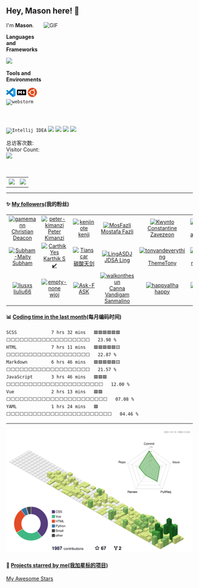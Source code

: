 ## Hey, Mason here! :wave:

<img align="right" alt="GIF" src="https://github.com/abhisheknaiidu/abhisheknaiidu/blob/master/code.gif?raw=true" width="403" height="280" title="Do what you like, and do it best!">

I'm **Mason**.

**Languages and Frameworks**

<img height="60" src="https://skillicons.dev/icons?i=git,vscode,vue,html,css,js,ts,scss,bootstrap,jquery,vite,nodejs,c&perline=10&theme=light" />


**Tools and Environments**


<code><img height="25" src="https://raw.githubusercontent.com/github/explore/80688e429a7d4ef2fca1e82350fe8e3517d3494d/topics/visual-studio-code/visual-studio-code.png" alt="VSCode" title="VSCode"></code>
<code><img height="25" src="https://raw.githubusercontent.com/github/explore/80688e429a7d4ef2fca1e82350fe8e3517d3494d/topics/markdown/markdown.png" alt="Markdown" title="MarkDown"></code>
<code><img height="25" src="https://raw.githubusercontent.com/github/explore/80688e429a7d4ef2fca1e82350fe8e3517d3494d/topics/ubuntu/ubuntu.png" alt="Ubuntu" title="Ubuntu"></code>
<code><img height="25" src="https://resources.jetbrains.com/storage/products/company/brand/logos/WebStorm_icon.png?_gl=1*10616q8*_ga*MTEwMzE4MDQwOS4xNjU0NzQ0NjIw*_ga_9J976DJZ68*MTY1NTA5NzcyOC4yLjEuMTY1NTA5ODE3Ni42MA..&_ga=2.237879491.294686240.1655097729-1103180409.1654744620" alt="webstorm"></code>
<code><img height="25" src="https://resources.jetbrains.com/storage/products/company/brand/logos/IntelliJ_IDEA_icon.svg?_ga=2.4263475.1689069645.1670084902-1103180409.1654744620&_gl=1*15627kg*_ga*MTEwMzE4MDQwOS4xNjU0NzQ0NjIw*_ga_9J976DJZ68*MTY3MDA4NDkwMS45LjEuMTY3MDA4NTAwMC4xNi4wLjA." alt="Intellij IDEA"></code>
<code><img height="25" src="https://resources.jetbrains.com/storage/products/company/brand/logos/jb_beam.svg?_ga=2.264831503.1689069645.1670084902-1103180409.1654744620&_gl=1*1pm73tt*_ga*MTEwMzE4MDQwOS4xNjU0NzQ0NjIw*_ga_9J976DJZ68*MTY3MDA4NDkwMS45LjEuMTY3MDA4NDk4NS4zMS4wLjA." ></code>
<code><img height="30" src="https://1.bp.blogspot.com/-LgTa-xDiknI/X4EflN56boI/AAAAAAAAPuk/24YyKnqiGkwRS9-_9suPKkfsAwO4wHYEgCLcBGAsYHQ/s0/image9.png" ></code>
<code><img height="25" src="https://upload.wikimedia.org/wikipedia/commons/thumb/5/5a/Vmware_workstation_16_icon.svg/180px-Vmware_workstation_16_icon.svg.png" ></code>
<code><img height="25" src="https://github.githubassets.com/images/modules/logos_page/GitHub-Mark.png"></code>

总访客次数:<br>
Visitor Count:<br>
<img src="https://profile-counter.glitch.me/mason369/count.svg"/>
<br></br>
<table style="width:100%;margin-top:30px" style="border:none">
  <tr style="border:none">
    <th style="border:none"><a href="https://github.com/mason369">
    <img  src="https://github-readme-stats-ouuan.vercel.app/api?username=mason369&theme=ligit&show_icons=true">
    </a></th>
    <th style="border:none"><a href="https://github.com/mason369">
    <img  src="https://github-readme-stats.vercel.app/api/top-langs/?username=mason369&layout=compact&langs_count=6&hide=smali" />
    </a></th>
  </tr>
</table>

---

#### :sparkles: [My followers](src/getTopFollowers.py)(我的粉丝)

<!--START_SECTION:top-followers-->
<table>
  <tr>
    <td align="center">
      <a href="https://github.com/gamemann">
        <img src="https://avatars2.githubusercontent.com/u/6509565" width="100px;" alt="gamemann"/>
      </a>
      <br />
      <a href="https://github.com/gamemann">Christian Deacon</a>
    </td>
    <td align="center">
      <a href="https://github.com/peter-kimanzi">
        <img src="https://avatars2.githubusercontent.com/u/71552773" width="100px;" alt="peter-kimanzi"/>
      </a>
      <br />
      <a href="https://github.com/peter-kimanzi">Peter Kimanzi</a>
    </td>
    <td align="center">
      <a href="https://github.com/kenjinote">
        <img src="https://avatars2.githubusercontent.com/u/2605401" width="100px;" alt="kenjinote"/>
      </a>
      <br />
      <a href="https://github.com/kenjinote">kenji</a>
    </td>
    <td align="center">
      <a href="https://github.com/MosFazli">
        <img src="https://avatars2.githubusercontent.com/u/69136464" width="100px;" alt="MosFazli"/>
      </a>
      <br />
      <a href="https://github.com/MosFazli">Mostafa Fazli</a>
    </td>
    <td align="center">
      <a href="https://github.com/Kwynto">
        <img src="https://avatars2.githubusercontent.com/u/31433211" width="100px;" alt="Kwynto"/>
      </a>
      <br />
      <a href="https://github.com/Kwynto">Constantine Zavezeon</a>
    </td>
    <td align="center">
      <a href="https://github.com/anilcanboga">
        <img src="https://avatars2.githubusercontent.com/u/60179891" width="100px;" alt="anilcanboga"/>
      </a>
      <br />
      <a href="https://github.com/anilcanboga">anilcanboga</a>
    </td>
    <td align="center">
      <a href="https://github.com/Takatsuki-Sen">
        <img src="https://avatars2.githubusercontent.com/u/68904509" width="100px;" alt="Takatsuki-Sen"/>
      </a>
      <br />
      <a href="https://github.com/Takatsuki-Sen">高槻 泉</a>
    </td>
  </tr>
  <tr>
    <td align="center">
      <a href="https://github.com/Subham-Maity">
        <img src="https://avatars2.githubusercontent.com/u/97989643" width="100px;" alt="Subham-Maity"/>
      </a>
      <br />
      <a href="https://github.com/Subham-Maity">Subham </a>
    </td>
    <td align="center">
      <a href="https://github.com/CarthikYes">
        <img src="https://avatars2.githubusercontent.com/u/104158790" width="100px;" alt="CarthikYes"/>
      </a>
      <br />
      <a href="https://github.com/CarthikYes">Karthik S ✔️</a>
    </td>
    <td align="center">
      <a href="https://github.com/Tianscar">
        <img src="https://avatars2.githubusercontent.com/u/51444057" width="100px;" alt="Tianscar"/>
      </a>
      <br />
      <a href="https://github.com/Tianscar">碳酸天剑</a>
    </td>
    <td align="center">
      <a href="https://github.com/LingASDJ">
        <img src="https://avatars2.githubusercontent.com/u/70191651" width="100px;" alt="LingASDJ"/>
      </a>
      <br />
      <a href="https://github.com/LingASDJ">JDSA Ling</a>
    </td>
    <td align="center">
      <a href="https://github.com/tonyandeverything">
        <img src="https://avatars2.githubusercontent.com/u/50584032" width="100px;" alt="tonyandeverything"/>
      </a>
      <br />
      <a href="https://github.com/tonyandeverything">ThemeTony</a>
    </td>
    <td align="center">
      <a href="https://github.com/renqian805">
        <img src="https://avatars2.githubusercontent.com/u/84910084" width="100px;" alt="renqian805"/>
      </a>
      <br />
      <a href="https://github.com/renqian805">renqian805</a>
    </td>
    <td align="center">
      <a href="https://github.com/HonnaMeiko">
        <img src="https://avatars2.githubusercontent.com/u/56993813" width="100px;" alt="HonnaMeiko"/>
      </a>
      <br />
      <a href="https://github.com/HonnaMeiko">HonnaMeiko</a>
    </td>
  </tr>
  <tr>
    <td align="center">
      <a href="https://github.com/liusxs">
        <img src="https://avatars2.githubusercontent.com/u/101164913" width="100px;" alt="liusxs"/>
      </a>
      <br />
      <a href="https://github.com/liusxs">liuliu66</a>
    </td>
    <td align="center">
      <a href="https://github.com/empty-none">
        <img src="https://avatars2.githubusercontent.com/u/105403277" width="100px;" alt="empty-none"/>
      </a>
      <br />
      <a href="https://github.com/empty-none">wjoj</a>
    </td>
    <td align="center">
      <a href="https://github.com/Ask-F">
        <img src="https://avatars2.githubusercontent.com/u/117718304" width="100px;" alt="Ask-F"/>
      </a>
      <br />
      <a href="https://github.com/Ask-F">ASK</a>
    </td>
    <td align="center">
      <a href="https://github.com/walkonthesun">
        <img src="https://avatars2.githubusercontent.com/u/119514948" width="100px;" alt="walkonthesun"/>
      </a>
      <br />
      <a href="https://github.com/walkonthesun">Canna Vandigam  Sanmalino</a>
    </td>
    <td align="center">
      <a href="https://github.com/happyallha">
        <img src="https://avatars2.githubusercontent.com/u/118089853" width="100px;" alt="happyallha"/>
      </a>
      <br />
      <a href="https://github.com/happyallha">happy</a>
    </td>
    <td align="center">
      <a href="https://github.com/FGMBack">
        <img src="https://avatars2.githubusercontent.com/u/112483533" width="100px;" alt="FGMBack"/>
      </a>
      <br />
      <a href="https://github.com/FGMBack">Glins</a>
    </td>
    <td align="center">
      <a href="https://github.com/wenxincoder">
        <img src="https://avatars2.githubusercontent.com/u/115622702" width="100px;" alt="wenxincoder"/>
      </a>
      <br />
      <a href="https://github.com/wenxincoder">xixi</a>
    </td>
  </tr>
</table>
<!--END_SECTION:top-followers-->

#### :bar_chart: [Coding time in the last month](https://github.com/muety/wakapi)(每月编码时间)

<!--START_SECTION:waka-->

```text
SCSS             7 hrs 32 mins   🟩🟩🟩🟩🟩🟩⬜⬜⬜⬜⬜⬜⬜⬜⬜⬜⬜⬜⬜⬜⬜⬜⬜⬜⬜   23.98 %
HTML             7 hrs 11 mins   🟩🟩🟩🟩🟩🟨⬜⬜⬜⬜⬜⬜⬜⬜⬜⬜⬜⬜⬜⬜⬜⬜⬜⬜⬜   22.87 %
Markdown         6 hrs 46 mins   🟩🟩🟩🟩🟩🟨⬜⬜⬜⬜⬜⬜⬜⬜⬜⬜⬜⬜⬜⬜⬜⬜⬜⬜⬜   21.57 %
JavaScript       3 hrs 46 mins   🟩🟩🟩⬜⬜⬜⬜⬜⬜⬜⬜⬜⬜⬜⬜⬜⬜⬜⬜⬜⬜⬜⬜⬜⬜   12.00 %
Vue              2 hrs 13 mins   🟩🟩⬜⬜⬜⬜⬜⬜⬜⬜⬜⬜⬜⬜⬜⬜⬜⬜⬜⬜⬜⬜⬜⬜⬜   07.08 %
YAML             1 hrs 24 mins   🟩⬜⬜⬜⬜⬜⬜⬜⬜⬜⬜⬜⬜⬜⬜⬜⬜⬜⬜⬜⬜⬜⬜⬜⬜   04.46 %
```

<!--END_SECTION:waka-->
---

![](./profile-3d-contrib/profile-green-animate.svg)

#### :star2: [Projects starred by me(我加星标的项目)](https://github.com/maguowei/starred)

[My Awesome Stars](AWESOME-STARS.md)
